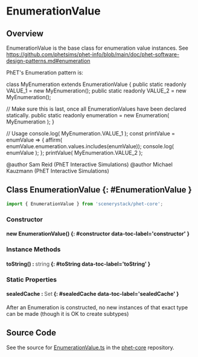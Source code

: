 # EnumerationValue

## Overview

EnumerationValue is the base class for enumeration value instances.
See https://github.com/phetsims/phet-info/blob/main/doc/phet-software-design-patterns.md#enumeration

PhET's Enumeration pattern is:

class MyEnumeration extends EnumerationValue {
  public static readonly VALUE_1 = new MyEnumeration();
  public static readonly VALUE_2 = new MyEnumeration();

  // Make sure this is last, once all EnumerationValues have been declared statically.
  public static readonly enumeration = new Enumeration( MyEnumeration );
}

// Usage
console.log( MyEnumeration.VALUE_1 );
const printValue = enumValue =&gt; {
  affirm( enumValue.enumeration.values.includes(enumValue));
  console.log( enumValue );
};
printValue( MyEnumeration.VALUE_2 );

@author Sam Reid (PhET Interactive Simulations)
@author Michael Kauzmann (PhET Interactive Simulations)

## Class EnumerationValue {: #EnumerationValue }


```js
import { EnumerationValue } from 'scenerystack/phet-core';
```
### Constructor

#### new EnumerationValue() {: #constructor data-toc-label='constructor' }

### Instance Methods

#### toString() : <span style="font-weight: 400; opacity: 80%;">string</span> {: #toString data-toc-label='toString' }

### Static Properties

#### sealedCache : <span style="font-weight: 400; opacity: 80%;">Set</span> {: #sealedCache data-toc-label='sealedCache' }

After an Enumeration is constructed, no new instances of that exact type can be made (though it is OK to
create subtypes)



## Source Code

See the source for [EnumerationValue.ts](https://github.com/phetsims/phet-core/blob/main/js/EnumerationValue.ts) in the [phet-core](https://github.com/phetsims/phet-core) repository.
